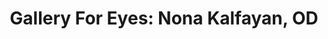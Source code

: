 ---
title: "Gallery For Eyes: Nona Kalfayan, OD"
url: /pompano-beach/gallery-for-eyes-nona-kalfayan-od/
shop: Optiker
---